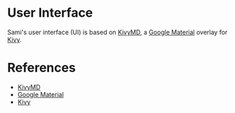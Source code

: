 # User Interface

Sami's user interface (UI) is based on [KivyMD](https://github.com/kivymd/KivyMD),
a [Google Material](https://material.io/design/introduction) overlay for [Kivy](https://kivy.org/).

# References

- [KivyMD](https://kivymd.readthedocs.io/en/latest/)
- [Google Material](https://material.io/design/introduction)
- [Kivy](https://kivy.org/)
